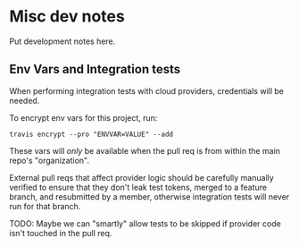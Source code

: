 # Misc dev notes

Put development notes here.

## Env Vars and Integration tests

When performing integration tests with cloud providers, credentials will be needed.

To encrypt env vars for this project, run:

    travis encrypt --pro "ENVVAR=VALUE" --add

These vars will *only* be available when the pull req is from within the main repo's "organization".  

External pull reqs that affect provider logic should be carefully manually verified to ensure 
that they don't leak test tokens, merged to a feature branch, and resubmitted by a member, 
otherwise integration tests will never run for that branch.

TODO: Maybe we can "smartly" allow tests to be skipped if provider code isn't 
touched in the pull req.
